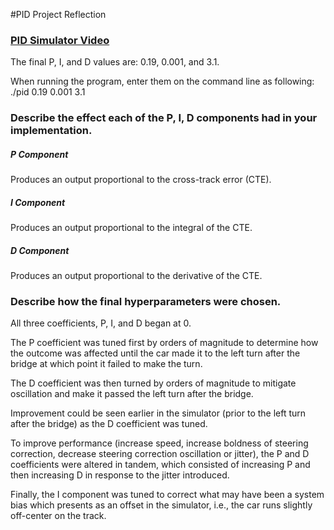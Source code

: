 #PID Project Reflection

### [PID Simulator Video](https://youtu.be/HkaQ6I8IuGk)

The final P, I, and D values are: 0.19, 0.001, and 3.1.

When running the program, enter them on the command line as following: ./pid 0.19 0.001 3.1

### Describe the effect each of the P, I, D components had in your implementation.

##### P Component
Produces an output proportional to the cross-track error (CTE).

##### I Component
Produces an output proportional to the integral of the CTE.

##### D Component
Produces an output proportional to the derivative of the CTE.

### Describe how the final hyperparameters were chosen.

All three coefficients, P, I, and D began at 0.

The P coefficient was tuned first by orders of magnitude to determine how the outcome was affected until the car made it to the left turn after the bridge at which point it failed to make the turn.

The D coefficient was then turned by orders of magnitude to mitigate oscillation and make it passed the left turn after the bridge.

Improvement could be seen earlier in the simulator (prior to the left turn after the bridge) as the D coefficient was tuned.

To improve performance (increase speed, increase boldness of steering correction, decrease steering correction oscillation or jitter), the P and D coefficients were altered in tandem, which consisted of increasing P and then increasing D in response to the jitter introduced.

Finally, the I component was tuned to correct what may have been a system bias which presents as an offset in the simulator, i.e., the car runs slightly off-center on the track.



